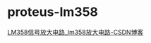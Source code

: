proteus-lm358
=============
[LM358信号放大电路_lm358放大电路-CSDN博客](https://blog.csdn.net/wanzhilin88/article/details/109027115)
